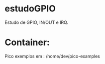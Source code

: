 # estudoGPIO
Estudo de GPIO, IN/OUT e IRQ.


# Container:
Pico exemplos em : /home/dev/pico-examples
